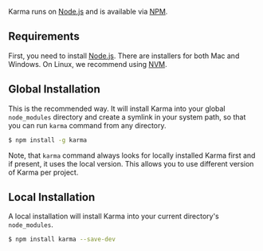 Karma runs on [Node.js] and is available via [NPM].

## Requirements

First, you need to install [Node.js](http://nodejs.org/download/). There are installers for both
Mac and Windows. On Linux, we recommend using [NVM].

## Global Installation
This is the recommended way. It will install Karma into your global `node_modules` directory and
create a symlink in your system path, so that you can run `karma` command from any directory.

```bash
$ npm install -g karma
```

Note, that `karma` command always looks for locally installed Karma first and if present,
it uses the local version. This allows you to use different version of Karma per project.

## Local Installation
A local installation will install Karma into your current directory's `node_modules`.

```bash
$ npm install karma --save-dev
```


[Node.js]: http://nodejs.org/
[NPM]: npmjs.org/package/karma
[NVM]: https://github.com/creationix/nvm
